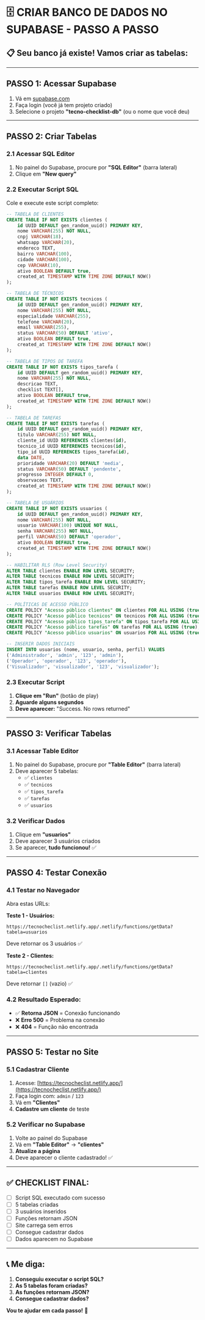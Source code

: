 # 🗄️ **CRIAR BANCO DE DADOS NO SUPABASE - PASSO A PASSO**

## 📋 **Seu banco já existe! Vamos criar as tabelas:**

---

## **PASSO 1: Acessar Supabase**

1. Vá em [supabase.com](https://supabase.com)
2. Faça login (você já tem projeto criado)
3. Selecione o projeto **"tecno-checklist-db"** (ou o nome que você deu)

---

## **PASSO 2: Criar Tabelas**

### **2.1 Acessar SQL Editor**
1. No painel do Supabase, procure por **"SQL Editor"** (barra lateral)
2. Clique em **"New query"**

### **2.2 Executar Script SQL**

Cole e execute este script completo:

```sql
-- TABELA DE CLIENTES
CREATE TABLE IF NOT EXISTS clientes (
    id UUID DEFAULT gen_random_uuid() PRIMARY KEY,
    nome VARCHAR(255) NOT NULL,
    cnpj VARCHAR(18),
    whatsapp VARCHAR(20),
    endereco TEXT,
    bairro VARCHAR(100),
    cidade VARCHAR(100),
    cep VARCHAR(10),
    ativo BOOLEAN DEFAULT true,
    created_at TIMESTAMP WITH TIME ZONE DEFAULT NOW()
);

-- TABELA DE TÉCNICOS
CREATE TABLE IF NOT EXISTS tecnicos (
    id UUID DEFAULT gen_random_uuid() PRIMARY KEY,
    nome VARCHAR(255) NOT NULL,
    especialidade VARCHAR(255),
    telefone VARCHAR(20),
    email VARCHAR(255),
    status VARCHAR(50) DEFAULT 'ativo',
    ativo BOOLEAN DEFAULT true,
    created_at TIMESTAMP WITH TIME ZONE DEFAULT NOW()
);

-- TABELA DE TIPOS DE TAREFA
CREATE TABLE IF NOT EXISTS tipos_tarefa (
    id UUID DEFAULT gen_random_uuid() PRIMARY KEY,
    nome VARCHAR(255) NOT NULL,
    descricao TEXT,
    checklist TEXT[],
    ativo BOOLEAN DEFAULT true,
    created_at TIMESTAMP WITH TIME ZONE DEFAULT NOW()
);

-- TABELA DE TAREFAS
CREATE TABLE IF NOT EXISTS tarefas (
    id UUID DEFAULT gen_random_uuid() PRIMARY KEY,
    titulo VARCHAR(255) NOT NULL,
    cliente_id UUID REFERENCES clientes(id),
    tecnico_id UUID REFERENCES tecnicos(id),
    tipo_id UUID REFERENCES tipos_tarefa(id),
    data DATE,
    prioridade VARCHAR(20) DEFAULT 'media',
    status VARCHAR(50) DEFAULT 'pendente',
    progresso INTEGER DEFAULT 0,
    observacoes TEXT,
    created_at TIMESTAMP WITH TIME ZONE DEFAULT NOW()
);

-- TABELA DE USUÁRIOS
CREATE TABLE IF NOT EXISTS usuarios (
    id UUID DEFAULT gen_random_uuid() PRIMARY KEY,
    nome VARCHAR(255) NOT NULL,
    usuario VARCHAR(100) UNIQUE NOT NULL,
    senha VARCHAR(255) NOT NULL,
    perfil VARCHAR(50) DEFAULT 'operador',
    ativo BOOLEAN DEFAULT true,
    created_at TIMESTAMP WITH TIME ZONE DEFAULT NOW()
);

-- HABILITAR RLS (Row Level Security)
ALTER TABLE clientes ENABLE ROW LEVEL SECURITY;
ALTER TABLE tecnicos ENABLE ROW LEVEL SECURITY;
ALTER TABLE tipos_tarefa ENABLE ROW LEVEL SECURITY;
ALTER TABLE tarefas ENABLE ROW LEVEL SECURITY;
ALTER TABLE usuarios ENABLE ROW LEVEL SECURITY;

-- POLÍTICAS DE ACESSO PÚBLICO
CREATE POLICY "Acesso público clientes" ON clientes FOR ALL USING (true);
CREATE POLICY "Acesso público tecnicos" ON tecnicos FOR ALL USING (true);
CREATE POLICY "Acesso público tipos_tarefa" ON tipos_tarefa FOR ALL USING (true);
CREATE POLICY "Acesso público tarefas" ON tarefas FOR ALL USING (true);
CREATE POLICY "Acesso público usuarios" ON usuarios FOR ALL USING (true);

-- INSERIR DADOS INICIAIS
INSERT INTO usuarios (nome, usuario, senha, perfil) VALUES
('Administrador', 'admin', '123', 'admin'),
('Operador', 'operador', '123', 'operador'),
('Visualizador', 'visualizador', '123', 'visualizador');
```

### **2.3 Executar Script**
1. **Clique em "Run"** (botão de play)
2. **Aguarde alguns segundos**
3. **Deve aparecer:** "Success. No rows returned"

---

## **PASSO 3: Verificar Tabelas**

### **3.1 Acessar Table Editor**
1. No painel do Supabase, procure por **"Table Editor"** (barra lateral)
2. Deve aparecer 5 tabelas:
   - ✅ `clientes`
   - ✅ `tecnicos`
   - ✅ `tipos_tarefa`
   - ✅ `tarefas`
   - ✅ `usuarios`

### **3.2 Verificar Dados**
1. Clique em **"usuarios"**
2. Deve aparecer 3 usuários criados
3. Se aparecer, **tudo funcionou!** ✅

---

## **PASSO 4: Testar Conexão**

### **4.1 Testar no Navegador**
Abra estas URLs:

**Teste 1 - Usuários:**
```
https://tecnocheclist.netlify.app/.netlify/functions/getData?tabela=usuarios
```
Deve retornar os 3 usuários ✅

**Teste 2 - Clientes:**
```
https://tecnocheclist.netlify.app/.netlify/functions/getData?tabela=clientes
```
Deve retornar `[]` (vazio) ✅

### **4.2 Resultado Esperado:**
- ✅ **Retorna JSON** = Conexão funcionando
- ❌ **Erro 500** = Problema na conexão
- ❌ **404** = Função não encontrada

---

## **PASSO 5: Testar no Site**

### **5.1 Cadastrar Cliente**
1. Acesse: [https://tecnocheclist.netlify.app/](https://tecnocheclist.netlify.app/)
2. Faça login com: `admin` / `123`
3. Vá em **"Clientes"**
4. **Cadastre um cliente** de teste

### **5.2 Verificar no Supabase**
1. Volte ao painel do Supabase
2. Vá em **"Table Editor"** → **"clientes"**
3. **Atualize a página**
4. Deve aparecer o cliente cadastrado! ✅

---

## ✅ **CHECKLIST FINAL:**

- [ ] Script SQL executado com sucesso
- [ ] 5 tabelas criadas
- [ ] 3 usuários inseridos
- [ ] Funções retornam JSON
- [ ] Site carrega sem erros
- [ ] Consegue cadastrar dados
- [ ] Dados aparecem no Supabase

---

## 📞 **Me diga:**
1. **Conseguiu executar o script SQL?**
2. **As 5 tabelas foram criadas?**
3. **As funções retornam JSON?**
4. **Consegue cadastrar dados?**

**Vou te ajudar em cada passo!** 🚀
